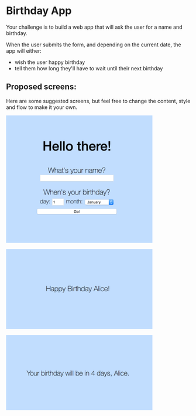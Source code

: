# Birthday App

Your challenge is to build a web app that will ask the user for a name and birthday.

When the user submits the form, and depending on the current date, the app will either:
- wish the user happy birthday
- tell them how long they'll have to wait until their next birthday

## Proposed screens:

Here are some suggested screens, but feel free to change the content, style and flow to make it your own.

<img alt="Birthday first page" src="./images/birthday_app_1.png" width="400px" style="display: block;" />
<br>
<img alt="Birthday greet" src="./images/birthday_app_3.png" width="400px" style="display: block;" />
<br>
<img alt="Birthday counter" src="./images/birthday_app_2.png" width="400px" style="display: block;" />
